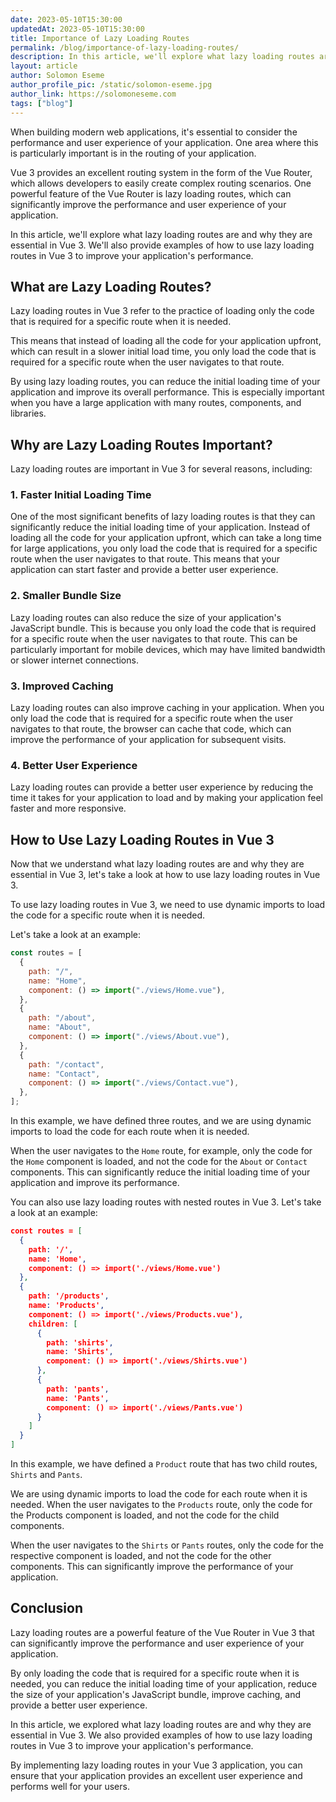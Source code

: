 ```yaml
---
date: 2023-05-10T15:30:00
updatedAt: 2023-05-10T15:30:00
title: Importance of Lazy Loading Routes
permalink: /blog/importance-of-lazy-loading-routes/
description: In this article, we'll explore what lazy loading routes are and why they are essential in Vue 3. We'll also provide examples of how to use lazy loading routes in Vue 3 to improve your application's performance.
layout: article
author: Solomon Eseme
author_profile_pic: /static/solomon-eseme.jpg
author_link: https://solomoneseme.com
tags: ["blog"]
---
```


When building modern web applications, it's essential to consider the performance and user experience of your application. One area where this is particularly important is in the routing of your application.

Vue 3 provides an excellent routing system in the form of the Vue Router, which allows developers to easily create complex routing scenarios. One powerful feature of the Vue Router is lazy loading routes, which can significantly improve the performance and user experience of your application.

In this article, we'll explore what lazy loading routes are and why they are essential in Vue 3. We'll also provide examples of how to use lazy loading routes in Vue 3 to improve your application's performance.

## **What are Lazy Loading Routes?**

Lazy loading routes in Vue 3 refer to the practice of loading only the code that is required for a specific route when it is needed.

This means that instead of loading all the code for your application upfront, which can result in a slower initial load time, you only load the code that is required for a specific route when the user navigates to that route.

By using lazy loading routes, you can reduce the initial loading time of your application and improve its overall performance. This is especially important when you have a large application with many routes, components, and libraries.

## **Why are Lazy Loading Routes Important?**

Lazy loading routes are important in Vue 3 for several reasons, including:

### **1. Faster Initial Loading Time**

One of the most significant benefits of lazy loading routes is that they can significantly reduce the initial loading time of your application. Instead of loading all the code for your application upfront, which can take a long time for large applications, you only load the code that is required for a specific route when the user navigates to that route. This means that your application can start faster and provide a better user experience.

### **2. Smaller Bundle Size**

Lazy loading routes can also reduce the size of your application's JavaScript bundle. This is because you only load the code that is required for a specific route when the user navigates to that route. This can be particularly important for mobile devices, which may have limited bandwidth or slower internet connections.

### **3. Improved Caching**

Lazy loading routes can also improve caching in your application. When you only load the code that is required for a specific route when the user navigates to that route, the browser can cache that code, which can improve the performance of your application for subsequent visits.

### **4. Better User Experience**

Lazy loading routes can provide a better user experience by reducing the time it takes for your application to load and by making your application feel faster and more responsive.

## **How to Use Lazy Loading Routes in Vue 3**

Now that we understand what lazy loading routes are and why they are essential in Vue 3, let's take a look at how to use lazy loading routes in Vue 3.

To use lazy loading routes in Vue 3, we need to use dynamic imports to load the code for a specific route when it is needed.

Let's take a look at an example:

```jsx
const routes = [
  {
    path: "/",
    name: "Home",
    component: () => import("./views/Home.vue"),
  },
  {
    path: "/about",
    name: "About",
    component: () => import("./views/About.vue"),
  },
  {
    path: "/contact",
    name: "Contact",
    component: () => import("./views/Contact.vue"),
  },
];
```

In this example, we have defined three routes, and we are using dynamic imports to load the code for each route when it is needed.

When the user navigates to the `Home` route, for example, only the code for the `Home` component is loaded, and not the code for the `About` or `Contact` components. This can significantly reduce the initial loading time of your application and improve its performance.

You can also use lazy loading routes with nested routes in Vue 3. Let's take a look at an example:

```json
const routes = [
  {
    path: '/',
    name: 'Home',
    component: () => import('./views/Home.vue')
  },
  {
    path: '/products',
    name: 'Products',
    component: () => import('./views/Products.vue'),
    children: [
      {
        path: 'shirts',
        name: 'Shirts',
        component: () => import('./views/Shirts.vue')
      },
      {
        path: 'pants',
        name: 'Pants',
        component: () => import('./views/Pants.vue')
      }
    ]
  }
]

```

In this example, we have defined a `Product` route that has two child routes, `Shirts` and `Pants`.

We are using dynamic imports to load the code for each route when it is needed. When the user navigates to the `Products` route, only the code for the Products component is loaded, and not the code for the child components.

When the user navigates to the `Shirts` or `Pants` routes, only the code for the respective component is loaded, and not the code for the other components. This can significantly improve the performance of your application.

## **Conclusion**

Lazy loading routes are a powerful feature of the Vue Router in Vue 3 that can significantly improve the performance and user experience of your application.

By only loading the code that is required for a specific route when it is needed, you can reduce the initial loading time of your application, reduce the size of your application's JavaScript bundle, improve caching, and provide a better user experience.

In this article, we explored what lazy loading routes are and why they are essential in Vue 3. We also provided examples of how to use lazy loading routes in Vue 3 to improve your application's performance.

By implementing lazy loading routes in your Vue 3 application, you can ensure that your application provides an excellent user experience and performs well for your users.
